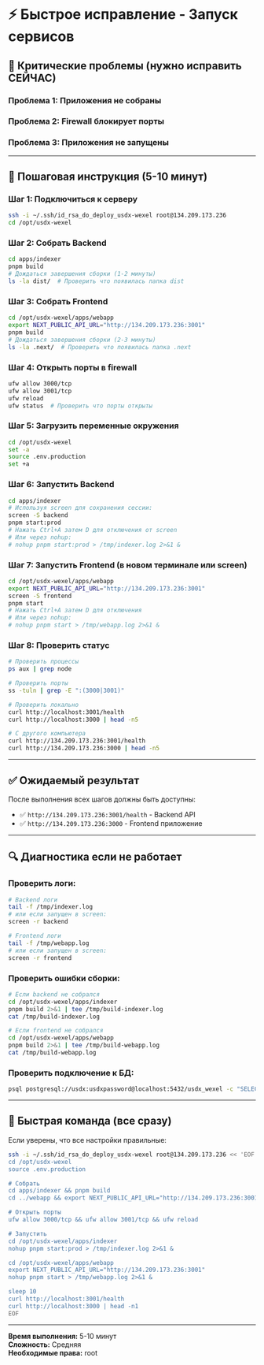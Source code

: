 # ⚡ Быстрое исправление - Запуск сервисов

## 🔴 Критические проблемы (нужно исправить СЕЙЧАС)

### Проблема 1: Приложения не собраны
### Проблема 2: Firewall блокирует порты
### Проблема 3: Приложения не запущены

---

## 🚀 Пошаговая инструкция (5-10 минут)

### Шаг 1: Подключиться к серверу
```bash
ssh -i ~/.ssh/id_rsa_do_deploy_usdx-wexel root@134.209.173.236
cd /opt/usdx-wexel
```

### Шаг 2: Собрать Backend
```bash
cd apps/indexer
pnpm build
# Дождаться завершения сборки (1-2 минуты)
ls -la dist/  # Проверить что появилась папка dist
```

### Шаг 3: Собрать Frontend
```bash
cd /opt/usdx-wexel/apps/webapp
export NEXT_PUBLIC_API_URL="http://134.209.173.236:3001"
pnpm build
# Дождаться завершения сборки (2-3 минуты)
ls -la .next/  # Проверить что появилась папка .next
```

### Шаг 4: Открыть порты в firewall
```bash
ufw allow 3000/tcp
ufw allow 3001/tcp
ufw reload
ufw status  # Проверить что порты открыты
```

### Шаг 5: Загрузить переменные окружения
```bash
cd /opt/usdx-wexel
set -a
source .env.production
set +a
```

### Шаг 6: Запустить Backend
```bash
cd apps/indexer
# Используя screen для сохранения сессии:
screen -S backend
pnpm start:prod
# Нажать Ctrl+A затем D для отключения от screen
# Или через nohup:
# nohup pnpm start:prod > /tmp/indexer.log 2>&1 &
```

### Шаг 7: Запустить Frontend (в новом терминале или screen)
```bash
cd /opt/usdx-wexel/apps/webapp
export NEXT_PUBLIC_API_URL="http://134.209.173.236:3001"
screen -S frontend
pnpm start
# Нажать Ctrl+A затем D для отключения
# Или через nohup:
# nohup pnpm start > /tmp/webapp.log 2>&1 &
```

### Шаг 8: Проверить статус
```bash
# Проверить процессы
ps aux | grep node

# Проверить порты
ss -tuln | grep -E ":(3000|3001)"

# Проверить локально
curl http://localhost:3001/health
curl http://localhost:3000 | head -n5

# С другого компьютера
curl http://134.209.173.236:3001/health
curl http://134.209.173.236:3000 | head -n5
```

---

## ✅ Ожидаемый результат

После выполнения всех шагов должны быть доступны:
- ✅ `http://134.209.173.236:3001/health` - Backend API
- ✅ `http://134.209.173.236:3000` - Frontend приложение

---

## 🔍 Диагностика если не работает

### Проверить логи:
```bash
# Backend логи
tail -f /tmp/indexer.log
# или если запущен в screen:
screen -r backend

# Frontend логи
tail -f /tmp/webapp.log
# или если запущен в screen:
screen -r frontend
```

### Проверить ошибки сборки:
```bash
# Если backend не собрался
cd /opt/usdx-wexel/apps/indexer
pnpm build 2>&1 | tee /tmp/build-indexer.log
cat /tmp/build-indexer.log

# Если frontend не собрался
cd /opt/usdx-wexel/apps/webapp
pnpm build 2>&1 | tee /tmp/build-webapp.log
cat /tmp/build-webapp.log
```

### Проверить подключение к БД:
```bash
psql postgresql://usdx:usdxpassword@localhost:5432/usdx_wexel -c "SELECT 1;"
```

---

## 📝 Быстрая команда (все сразу)

Если уверены, что все настройки правильные:

```bash
ssh -i ~/.ssh/id_rsa_do_deploy_usdx-wexel root@134.209.173.236 << 'EOF'
cd /opt/usdx-wexel
source .env.production

# Собрать
cd apps/indexer && pnpm build
cd ../webapp && export NEXT_PUBLIC_API_URL="http://134.209.173.236:3001" && pnpm build

# Открыть порты
ufw allow 3000/tcp && ufw allow 3001/tcp && ufw reload

# Запустить
cd /opt/usdx-wexel/apps/indexer
nohup pnpm start:prod > /tmp/indexer.log 2>&1 &

cd /opt/usdx-wexel/apps/webapp
export NEXT_PUBLIC_API_URL="http://134.209.173.236:3001"
nohup pnpm start > /tmp/webapp.log 2>&1 &

sleep 10
curl http://localhost:3001/health
curl http://localhost:3000 | head -n1
EOF
```

---

**Время выполнения:** 5-10 минут  
**Сложность:** Средняя  
**Необходимые права:** root


